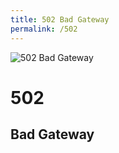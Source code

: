 ```yaml
---
title: 502 Bad Gateway
permalink: /502
---
```

<div class="status-page-container">
<div>
    <img src="http://i.imgur.com/2ze2o1Z.jpg" alt="502 Bad Gateway" />
    <h1>502</h1>
    <h2>Bad Gateway</h2>
</div>
</div>
